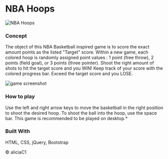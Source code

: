 #  NBA Hoops

![NBA Hoops](./assets/images/nbahoopslanding.gif)

### Concept
The object of this NBA Basketball inspired game is to score the exact amount points as the listed "Target" score.
Within a new game, each colored hoop is randomly assigned point values : 1 point (free throw), 2 points (field goal), or 3 points (three pointer). 
Shoot the right amount of shots to hit the target score and you WIN! Keep track of your score with the colored progress bar. Exceed the target score and you LOSE. 

![game screenshot](https://i.imgur.com/wvnudhN.png)

### How to play
Use the left and right arrow keys to move the basketball in the right position to shoot the desired hoop. To shoot the ball into the hoop, use the space bar. This game is recommended to be played on desktop.* 

### Built With 
HTML, CSS, jQuery, Bootstrap



© aliciaC1
